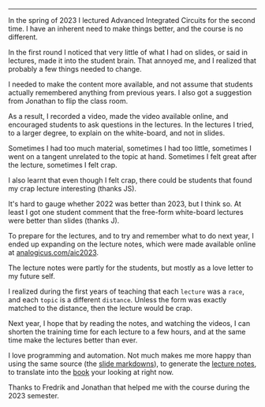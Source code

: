 

---

<!--pan_title:tex_intro -->

In the spring of 2023 I lectured Advanced Integrated Circuits for the second
time. I have an inherent need to make things better, and the course is no
different.

In the first round I noticed that very little of what I had on slides, or
said in lectures, made it into the student brain. That annoyed me,
and I realized that probably a few things needed to change.

I needed to make the content more available, and not assume that students
actually remembered anything from previous years. I also got a suggestion from
Jonathan to flip the class room.

As a result, I
recorded a video, made the video available online, and encouraged students to ask questions in
the lectures. In the lectures I tried, to a larger degree, to explain on the white-board, and not in slides.

Sometimes I had too much material, sometimes I had too little, sometimes I went
on a tangent unrelated to the topic at hand. Sometimes I felt great after the lecture, sometimes I
felt crap.

I also learnt that even though I felt crap, there could be students that found
my crap lecture interesting (thanks JS).

It's hard to gauge whether 2022 was better than 2023, but I think so. At least I
got one student comment that the free-form white-board lectures were better than
slides (thanks J).

To prepare for the lectures, and to try and remember what to do next year, I
ended up expanding on the lecture notes, which were made available online at
[analogicus.com/aic2023](https://analogicus.com/aic2023/).

The lecture notes were partly for the students, but mostly as a love letter to my
future self.

I realized during the first years of teaching that each
`lecture` was a `race`, and each `topic` is a different `distance`. Unless the
form was exactly matched to the distance, then the lecture would be crap.

Next year, I hope that by reading the notes, and watching the videos,  I can shorten the training time for
each lecture to a few hours, and at the same time make the lectures better than
ever.

I love programming and automation. Not much makes me more happy than using the
same source (the [slide
markdowns](https://github.com/wulffern/aic2023/tree/main/lectures)), to generate the [lecture notes](https://analogicus.com/aic2023/), to translate
into the [book](https://github.com/wulffern/aic2023/tree/main/pdf/aic.pdf) your looking at right now.


Thanks to Fredrik and Jonathan that helped me with the course during the 2023 semester. 
